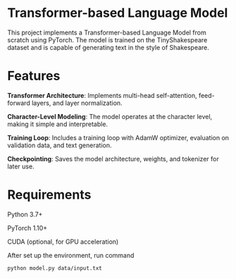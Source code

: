 # Transformer-based Language Model
This project implements a Transformer-based Language Model from scratch using PyTorch. The model is trained on the TinyShakespeare dataset and is capable of generating text in the style of Shakespeare. 

# Features

**Transformer Architecture**: Implements multi-head self-attention, feed-forward layers, and layer normalization.

**Character-Level Modeling**: The model operates at the character level, making it simple and interpretable.

**Training Loop**: Includes a training loop with AdamW optimizer, evaluation on validation data, and text generation.

**Checkpointing**: Saves the model architecture, weights, and tokenizer for later use.

# Requirements

Python 3.7+

PyTorch 1.10+

CUDA (optional, for GPU acceleration)

After set up the environment, run command 
```
python model.py data/input.txt
```
